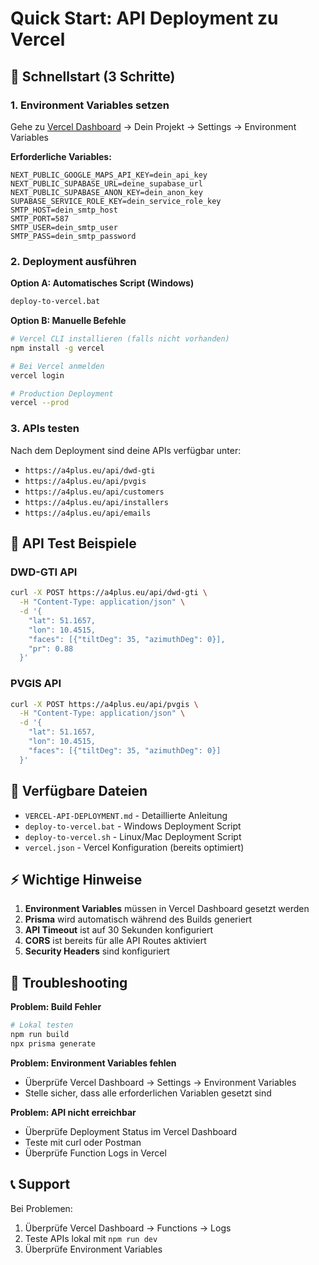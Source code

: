 # Quick Start: API Deployment zu Vercel

## 🚀 Schnellstart (3 Schritte)

### 1. Environment Variables setzen
Gehe zu [Vercel Dashboard](https://vercel.com/dashboard) → Dein Projekt → Settings → Environment Variables

**Erforderliche Variables:**
```
NEXT_PUBLIC_GOOGLE_MAPS_API_KEY=dein_api_key
NEXT_PUBLIC_SUPABASE_URL=deine_supabase_url
NEXT_PUBLIC_SUPABASE_ANON_KEY=dein_anon_key
SUPABASE_SERVICE_ROLE_KEY=dein_service_role_key
SMTP_HOST=dein_smtp_host
SMTP_PORT=587
SMTP_USER=dein_smtp_user
SMTP_PASS=dein_smtp_password
```

### 2. Deployment ausführen
**Option A: Automatisches Script (Windows)**
```cmd
deploy-to-vercel.bat
```

**Option B: Manuelle Befehle**
```bash
# Vercel CLI installieren (falls nicht vorhanden)
npm install -g vercel

# Bei Vercel anmelden
vercel login

# Production Deployment
vercel --prod
```

### 3. APIs testen
Nach dem Deployment sind deine APIs verfügbar unter:
- `https://a4plus.eu/api/dwd-gti`
- `https://a4plus.eu/api/pvgis`
- `https://a4plus.eu/api/customers`
- `https://a4plus.eu/api/installers`
- `https://a4plus.eu/api/emails`

## 🧪 API Test Beispiele

### DWD-GTI API
```bash
curl -X POST https://a4plus.eu/api/dwd-gti \
  -H "Content-Type: application/json" \
  -d '{
    "lat": 51.1657,
    "lon": 10.4515,
    "faces": [{"tiltDeg": 35, "azimuthDeg": 0}],
    "pr": 0.88
  }'
```

### PVGIS API
```bash
curl -X POST https://a4plus.eu/api/pvgis \
  -H "Content-Type: application/json" \
  -d '{
    "lat": 51.1657,
    "lon": 10.4515,
    "faces": [{"tiltDeg": 35, "azimuthDeg": 0}]
  }'
```

## 📁 Verfügbare Dateien

- `VERCEL-API-DEPLOYMENT.md` - Detaillierte Anleitung
- `deploy-to-vercel.bat` - Windows Deployment Script
- `deploy-to-vercel.sh` - Linux/Mac Deployment Script
- `vercel.json` - Vercel Konfiguration (bereits optimiert)

## ⚡ Wichtige Hinweise

1. **Environment Variables** müssen in Vercel Dashboard gesetzt werden
2. **Prisma** wird automatisch während des Builds generiert
3. **API Timeout** ist auf 30 Sekunden konfiguriert
4. **CORS** ist bereits für alle API Routes aktiviert
5. **Security Headers** sind konfiguriert

## 🔧 Troubleshooting

**Problem: Build Fehler**
```bash
# Lokal testen
npm run build
npx prisma generate
```

**Problem: Environment Variables fehlen**
- Überprüfe Vercel Dashboard → Settings → Environment Variables
- Stelle sicher, dass alle erforderlichen Variablen gesetzt sind

**Problem: API nicht erreichbar**
- Überprüfe Deployment Status im Vercel Dashboard
- Teste mit curl oder Postman
- Überprüfe Function Logs in Vercel

## 📞 Support

Bei Problemen:
1. Überprüfe Vercel Dashboard → Functions → Logs
2. Teste APIs lokal mit `npm run dev`
3. Überprüfe Environment Variables

